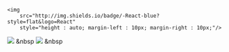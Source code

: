 
    <img 
        src="http://img.shields.io/badge/-React-blue?style=flat&logo=React"
        style="height : auto; margin-left : 10px; margin-right : 10px;"/>

<img src="https://img.shields.io/badge/JavaScript-F7DF1E?style=flat-square&logo=JavaScript&logoColor=white"/></a> &nbsp
<img src="https://img.shields.io/badge/Node.js-339933?style=flat-square&logo=Node.js&logoColor=white"/></a> &nbsp
